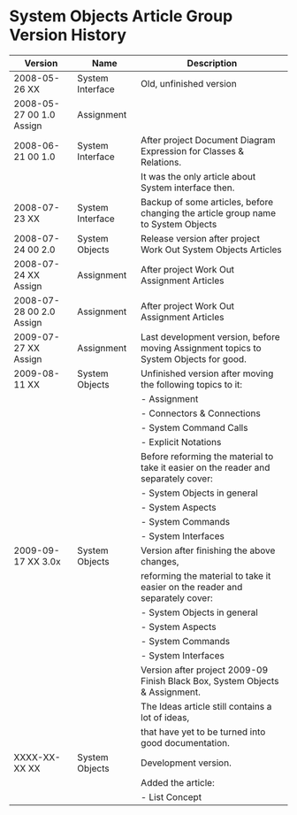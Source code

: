 ﻿System Objects Article Group Version History
============================================

| Version                    | Name             | Description                                                                           |
|----------------------------|------------------|---------------------------------------------------------------------------------------|
| 2008-05-26 XX              | System Interface | Old, unfinished version                                                               |
| 2008-05-27 00  1.0  Assign | Assignment       |                                                                                       |
| 2008-06-21 00  1.0         | System Interface | After project Document Diagram Expression for Classes & Relations.                    |
|                            |                  | It was the only article about System interface then.                                  |
| 2008-07-23 XX              | System Interface | Backup of some articles, before changing the article group name to System Objects     |
| 2008-07-24 00  2.0         | System Objects   | Release version after project Work Out System Objects Articles                        |
| 2008-07-24 XX  Assign      | Assignment       | After project Work Out Assignment Articles                                            |
| 2008-07-28 00  2.0  Assign | Assignment       | After project Work Out Assignment Articles                                            |
| 2009-07-27 XX  Assign      | Assignment       | Last development version, before moving Assignment topics to System Objects for good. |
| 2009-08-11 XX              | System Objects   | Unfinished version after moving the following topics to it:                           |
|                            |                  | - Assignment                                                                          |
|                            |                  | - Connectors & Connections                                                            |
|                            |                  | - System Command Calls                                                                |
|                            |                  | - Explicit Notations                                                                  |
|                            |                  | Before reforming the material to take it easier on the reader and separately cover:   |
|                            |                  | - System Objects in general                                                           |
|                            |                  | - System Aspects                                                                      |
|                            |                  | - System Commands                                                                     |
|                            |                  | - System Interfaces                                                                   |
| 2009-09-17 XX  3.0x        | System Objects   | Version after finishing the above changes,                                            |
|                            |                  | reforming the material to take it easier on the reader and separately cover:          |
|                            |                  | - System Objects in general                                                           |
|                            |                  | - System Aspects                                                                      |
|                            |                  | - System Commands                                                                     |
|                            |                  | - System Interfaces                                                                   |
|                            |                  | Version after project 2009-09 Finish Black Box, System Objects & Assignment.          |
|                            |                  | The Ideas article still contains a lot of ideas,                                      |
|                            |                  | that have yet to be turned into good documentation.                                   |
| XXXX-XX-XX XX              | System Objects   | Development version.                                                                  |
|                            |                  | Added the article:                                                                    |
|                            |                  | - List Concept                                                                        |